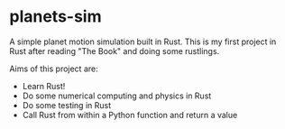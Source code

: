 # planets-sim
A simple planet motion simulation built in Rust. This is my first project in Rust after reading "The Book" and doing some rustlings.

Aims of this project are:
- Learn Rust!
- Do some numerical computing and physics in Rust
- Do some testing in Rust
- Call Rust from within a Python function and return a value
